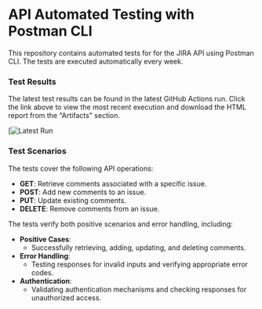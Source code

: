 # API Automated Testing with Postman CLI

This repository contains automated tests for for the JIRA API using Postman CLI. The tests are executed automatically every week.

### Test Results

The latest test results can be found in the latest GitHub Actions run. Click the link above to view the most recent execution and download the HTML report from the "Artifacts" section.


[![Latest Run](https://github.com/bootcamp-qa/postman-run/actions)


### Test Scenarios
The tests cover the following API operations:

- **GET**: Retrieve comments associated with a specific issue.
- **POST**: Add new comments to an issue.
- **PUT**: Update existing comments.
- **DELETE**: Remove comments from an issue.

The tests verify both positive scenarios and error handling, including:

- **Positive Cases**: 
  - Successfully retrieving, adding, updating, and deleting comments.
- **Error Handling**: 
  - Testing responses for invalid inputs and verifying appropriate error codes.
- **Authentication**: 
  - Validating authentication mechanisms and checking responses for unauthorized access.
